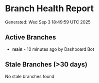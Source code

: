 # Branch Health Report
Generated: Wed Sep  3 18:49:59 UTC 2025

## Active Branches
- **main** - 10 minutes ago by Dashboard Bot

## Stale Branches (>30 days)
No stale branches found

